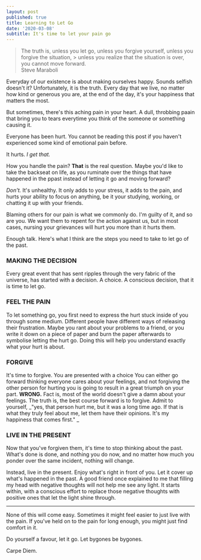 ```yaml
---
layout: post
published: true
title: Learning to Let Go
date: '2020-03-08'
subtitle: It's time to let your pain go
---
```

> The truth is, unless you let go, unless you forgive yourself, unless you forgive the situation, > unless you realize that the situation is over, you cannot move forward.  
Steve Maraboli

Everyday of our existence is about making ourselves happy.
Sounds selfish doesn't it? Unfortunately, it is the truth. Every day that we live, no matter how kind or generous you are, at the end of the day, it's your happiness that matters the most.

But sometimes, there's this aching pain in your heart. A dull, throbbing paain that bring you to tears everytime you think of the someone or something causing it.

Everyone has been hurt. You cannot be reading this post if you haven't experienced some kind of emotional pain before.

It hurts. _I get that._

How you handle the pain? **That** is the real question. 
Maybe you'd like to take the backseat on life, as you ruminate over the things that have happened in the ppast instead of letting it go and moving forward?

_Don't._ It's unhealthy. It only adds to your stress, it adds to the pain, and hurts your ability to focus on anything, be it your studying, working, or chatting it up with your friends.

Blaming others for our pain is what we commonly do. I'm guilty of it, and so are you. We want them to repent for the action against us, but in most cases, nursing your grievances will hurt you more than it hurts them.

Enough talk. Here's what I think are the steps you need to take to let go of the past.

### MAKING THE DECISION
Every great event that has sent ripples through the very fabric of the universe, has started with a decision. A choice. 
A conscious decision, that it is time to let go.

### FEEL THE PAIN
To let something go, you first need to express the hurt stuck inside of you through some medium. Different people have different ways of releasing their frustration. Maybe you rant about your problems to a friend, or you write it down on a piece of paper and burn the paper afterwards to symbolise letting the hurt go.
Doing this will help you understand exactly what your hurt is about.

### FORGIVE
It's time to forgive. You are presented with a choice You can either go forward thinking everyone cares about your feelings, and not forgiving the other person for hurting you is going to result in a great triumph on your part.
**WRONG.**
Fact is, most of the world doesn't give a damn about your feelings. 
The truth is, the best course forward is to forgive. Admit to yourself, _"yes, that person hurt me, but it was a long time ago. If that is what they truly feel about me, let them have their opinions. It's my happiness that comes first." _

### LIVE IN THE PRESENT
Now that you've forgiven them, it's time to stop thinking about the past.
What's done is done, and nothing you do now, and no matter how much you ponder over the same incident, nothing will change.

Instead, live  in the present. Enjoy what's right in front of you. Let it cover up what's happened in the past.
A good friend once explained to me that filling my head with negative thoughts will not help me see any light. It starts within, with a conscious effort to replace those negative thoughts with positive ones that let the light shine through.


----


None of this will come easy. Sometimes it might feel easier to just live with the pain. If you've held on to the pain for long enough, you might just find comfort in it.

Do yourself a favour, let it go. Let bygones be bygones.

Carpe Diem.


